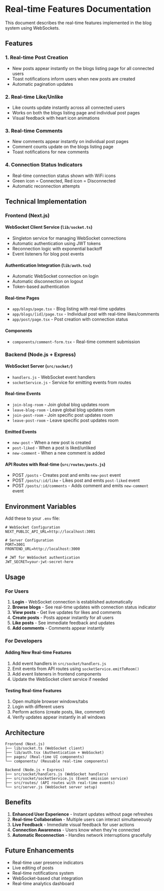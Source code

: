 # Real-time Features Documentation

This document describes the real-time features implemented in the blog system using WebSockets.

## Features

### 1. Real-time Post Creation
- New posts appear instantly on the blogs listing page for all connected users
- Toast notifications inform users when new posts are created
- Automatic pagination updates

### 2. Real-time Like/Unlike
- Like counts update instantly across all connected users
- Works on both the blogs listing page and individual post pages
- Visual feedback with heart icon animations

### 3. Real-time Comments
- New comments appear instantly on individual post pages
- Comment counts update on the blogs listing page
- Toast notifications for new comments

### 4. Connection Status Indicators
- Real-time connection status shown with WiFi icons
- Green icon = Connected, Red icon = Disconnected
- Automatic reconnection attempts

## Technical Implementation

### Frontend (Next.js)

#### WebSocket Client Service (`lib/socket.ts`)
- Singleton service for managing WebSocket connections
- Automatic authentication using JWT tokens
- Reconnection logic with exponential backoff
- Event listeners for blog post events

#### Authentication Integration (`lib/auth.tsx`)
- Automatic WebSocket connection on login
- Automatic disconnection on logout
- Token-based authentication

#### Real-time Pages
- `app/blogs/page.tsx` - Blog listing with real-time updates
- `app/blogs/[id]/page.tsx` - Individual post with real-time likes/comments
- `app/post/page.tsx` - Post creation with connection status

#### Components
- `components/comment-form.tsx` - Real-time comment submission

### Backend (Node.js + Express)

#### WebSocket Server (`src/socket/`)
- `handlers.js` - WebSocket event handlers
- `socketService.js` - Service for emitting events from routes

#### Real-time Events
- `join-blog-room` - Join global blog updates room
- `leave-blog-room` - Leave global blog updates room
- `join-post-room` - Join specific post updates room
- `leave-post-room` - Leave specific post updates room

#### Emitted Events
- `new-post` - When a new post is created
- `post-liked` - When a post is liked/unliked
- `new-comment` - When a new comment is added

#### API Routes with Real-time (`src/routes/posts.js`)
- POST `/posts` - Creates post and emits `new-post` event
- POST `/posts/:id/like` - Likes post and emits `post-liked` event
- POST `/posts/:id/comments` - Adds comment and emits `new-comment` event

## Environment Variables

Add these to your `.env` file:

```env
# WebSocket Configuration
NEXT_PUBLIC_API_URL=http://localhost:3001

# Server Configuration
PORT=3001
FRONTEND_URL=http://localhost:3000

# JWT for WebSocket authentication
JWT_SECRET=your-jwt-secret-here
```

## Usage

### For Users
1. **Login** - WebSocket connection is established automatically
2. **Browse blogs** - See real-time updates with connection status indicator
3. **View posts** - Get live updates for likes and comments
4. **Create posts** - Posts appear instantly for all users
5. **Like posts** - See immediate feedback and updates
6. **Add comments** - Comments appear instantly

### For Developers

#### Adding New Real-time Features
1. Add event handlers in `src/socket/handlers.js`
2. Emit events from API routes using `socketService.emitToRoom()`
3. Add event listeners in frontend components
4. Update the WebSocket client service if needed

#### Testing Real-time Features
1. Open multiple browser windows/tabs
2. Login with different users
3. Perform actions (create posts, like, comment)
4. Verify updates appear instantly in all windows

## Architecture

```
Frontend (Next.js)
├── lib/socket.ts (WebSocket client)
├── lib/auth.tsx (Authentication + WebSocket)
├── pages/ (Real-time UI components)
└── components/ (Reusable real-time components)

Backend (Node.js + Express)
├── src/socket/handlers.js (WebSocket handlers)
├── src/socket/socketService.js (Event emission service)
├── src/routes/ (API routes with real-time events)
└── src/server.js (WebSocket server setup)
```

## Benefits

1. **Enhanced User Experience** - Instant updates without page refreshes
2. **Real-time Collaboration** - Multiple users can interact simultaneously
3. **Live Feedback** - Immediate visual feedback for user actions
4. **Connection Awareness** - Users know when they're connected
5. **Automatic Reconnection** - Handles network interruptions gracefully

## Future Enhancements

- Real-time user presence indicators
- Live editing of posts
- Real-time notifications system
- WebSocket-based chat integration
- Real-time analytics dashboard 